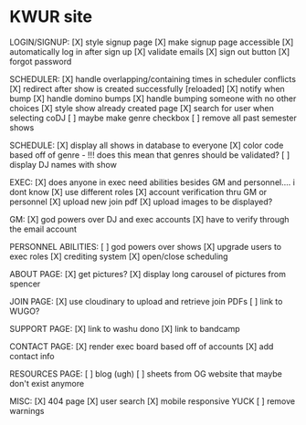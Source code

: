 # KWUR site

LOGIN/SIGNUP:
[X] style signup page
[X] make signup page accessible
[X] automatically log in after sign up 
[X] validate emails
[X] sign out button
[X] forgot password


SCHEDULER:
[X] handle overlapping/containing times in scheduler conflicts
[X] redirect after show is created successfully [reloaded]
[X] notify when bump
[X] handle domino bumps 
[X] handle bumping someone with no other choices
[X] style show already created page
[X] search for user when selecting coDJ
[ ] maybe make genre checkbox
[ ] remove all past semester shows

SCHEDULE: 
[X] display all shows in database to everyone
[X] color code based off of genre
    - !!! does this mean that genres should be validated? 
[ ] display DJ names with show

EXEC: 
[X] does anyone in exec need abilities besides GM and personnel.... i dont know
[X] use different roles 
[X] account verification thru GM or personnel
[X] upload new join pdf 
[X] upload images to be displayed? 

GM:
[X] god powers over DJ and exec accounts
[X] have to verify through the email account


PERSONNEL ABILITIES:
[ ] god powers over shows
[X] upgrade users to exec roles
[X] crediting system
[X] open/close scheduling

ABOUT PAGE:
[X] get pictures?
[X] display long carousel of pictures from spencer

JOIN PAGE:
[X] use cloudinary to upload and retrieve join PDFs
[ ] link to WUGO?

SUPPORT PAGE:
[X] link to washu dono
[X] link to bandcamp


CONTACT PAGE:
[X] render exec board based off of accounts
[X]  add contact info 

RESOURCES PAGE: 
[ ] blog (ugh)
[ ] sheets from OG website that maybe don't exist anymore

MISC:
[X] 404 page
[X] user search
[X] mobile responsive YUCK
[ ] remove warnings